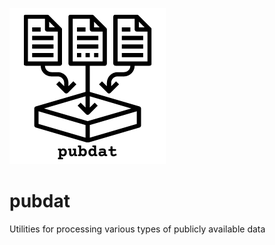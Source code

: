 ![Logo](src/images/pubdat_logo_250x250.png)

# pubdat
Utilities for processing various types of publicly available data
